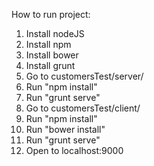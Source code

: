How to run project:
1. Install nodeJS
2. Install npm
3. Install bower
4. Install grunt
5. Go to customersTest/server/
6. Run "npm install"
7. Run "grunt serve"
8. Go to customersTest/client/
9. Run "npm install"
10. Run "bower install"
11. Run "grunt serve"
12. Open to localhost:9000
